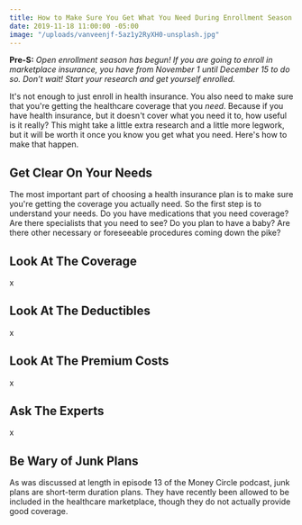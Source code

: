 ```yaml
---
title: How to Make Sure You Get What You Need During Enrollment Season
date: 2019-11-18 11:00:00 -05:00
image: "/uploads/vanveenjf-5az1y2RyXH0-unsplash.jpg"
---
```


**Pre-S:** *Open enrollment season has begun! If you are going to enroll in marketplace insurance, you have from November 1 until December 15 to do so. Don’t wait! Start your research and get yourself enrolled.*

It's not enough to just enroll in health insurance. You also need to make sure that you're getting the healthcare coverage that you *need*. Because if you have health insurance, but it doesn't cover what you need it to, how useful is it really? This might take a little extra research and a little more legwork, but it will be worth it once you know you get what you need. Here's how to make that happen.

## Get Clear On Your Needs

The most important part of choosing a health insurance plan is to make sure you're getting the coverage you actually need. So the first step is to understand your needs. Do you have medications that you need coverage? Are there specialists that you need to see? Do you plan to have a baby? Are there other necessary or foreseeable procedures coming down the pike? 

## Look At The Coverage

x

## Look At The Deductibles

x

## Look At The Premium Costs

x

## Ask The Experts

x

## Be Wary of Junk Plans

As was discussed at length in episode 13 of the Money Circle podcast, junk plans are short-term duration plans. They have recently been allowed to be included in the healthcare marketplace, though they do not actually provide good coverage. 